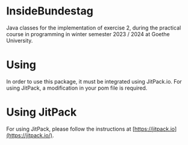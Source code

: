 # InsideBundestag
Java classes for the implementation of exercise 2, during the practical course in programming in winter semester 2023 / 2024 at Goethe University.

# Using
In order to use this package, it must be integrated using JitPack.io. For using JitPack, a modification in your pom file is required.

# Using JitPack
For using JitPack, please follow the instructions at [https://jitpack.io](https://jitpack.io/).
